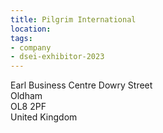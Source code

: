 ```yaml
---
title: Pilgrim International
location:
tags:
- company
- dsei-exhibitor-2023
---
```


Earl Business Centre Dowry Street  
Oldham  
OL8 2PF  
United Kingdom